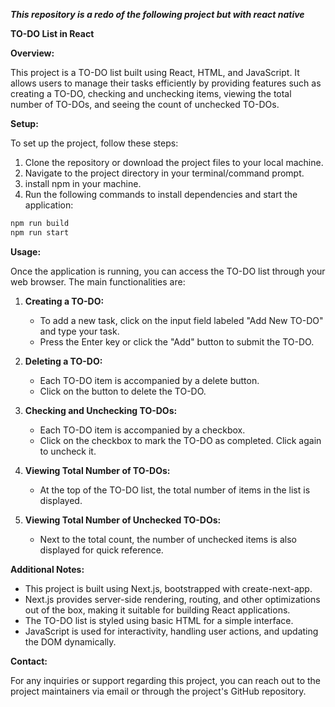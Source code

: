 ***This repository is a redo of the following project but with react native***

**TO-DO List in React**

**Overview:**

This project is a TO-DO list built using React, HTML, and JavaScript. It allows users to manage their tasks efficiently by providing features such as creating a TO-DO, checking and unchecking items, viewing the total number of TO-DOs, and seeing the count of unchecked TO-DOs.

**Setup:**

To set up the project, follow these steps:

1. Clone the repository or download the project files to your local machine.
2. Navigate to the project directory in your terminal/command prompt.
3. install npm in your machine.
4. Run the following commands to install dependencies and start the application:

```bash
npm run build
npm run start
```

**Usage:**

Once the application is running, you can access the TO-DO list through your web browser. The main functionalities are:

1. **Creating a TO-DO:**
   - To add a new task, click on the input field labeled "Add New TO-DO" and type your task.
   - Press the Enter key or click the "Add" button to submit the TO-DO.
  
2. **Deleting a TO-DO:**
   - Each TO-DO item is accompanied by a delete button.
   - Click on the button to delete the TO-DO.

4. **Checking and Unchecking TO-DOs:**
   - Each TO-DO item is accompanied by a checkbox.
   - Click on the checkbox to mark the TO-DO as completed. Click again to uncheck it.

5. **Viewing Total Number of TO-DOs:**
   - At the top of the TO-DO list, the total number of items in the list is displayed.

6. **Viewing Total Number of Unchecked TO-DOs:**
   - Next to the total count, the number of unchecked items is also displayed for quick reference.


**Additional Notes:**

- This project is built using Next.js, bootstrapped with create-next-app.
- Next.js provides server-side rendering, routing, and other optimizations out of the box, making it suitable for building React applications.
- The TO-DO list is styled using basic HTML for a simple interface.
- JavaScript is used for interactivity, handling user actions, and updating the DOM dynamically.


**Contact:**

For any inquiries or support regarding this project, you can reach out to the project maintainers via email or through the project's GitHub repository.
